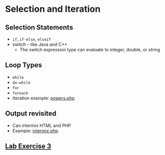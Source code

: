 # Selection and Iteration

## Selection Statements
- `if`, `if-else`, `elseif`
- switch – like Java and C++
  - The switch expression type can evaluate to integer, double, or string

## Loop Types
- `while`
- `do-while`
- `for`
- `foreach`
- Iteration example:  [powers.php](../examples/powers.php)

## Output revisited
- Can intermix HTML and PHP
- Example: [intermix.php](../examples/intermix.php)


## [Lab Exercise 3](../exercises/exercise-3.md)
